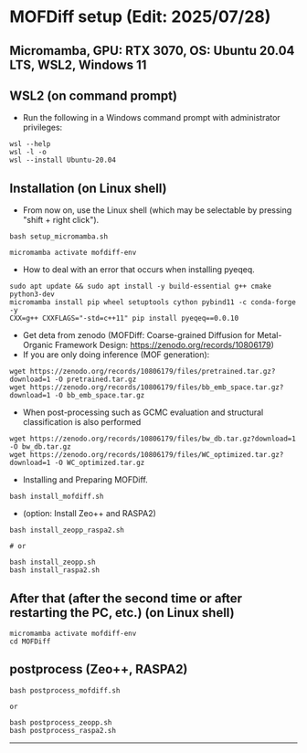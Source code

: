 # MOFDiff setup (Edit: 2025/07/28) 
## Micromamba, GPU: RTX 3070, OS: Ubuntu 20.04 LTS, WSL2, Windows 11


## WSL2 (on command prompt)
- Run the following in a Windows command prompt with administrator privileges:
```
wsl --help
wsl -l -o
wsl --install Ubuntu-20.04
```


## Installation (on Linux shell)
- From now on, use the Linux shell (which may be selectable by pressing "shift + right click").
```
bash setup_micromamba.sh
```


```
micromamba activate mofdiff-env
```


- How to deal with an error that occurs when installing pyeqeq.
```
sudo apt update && sudo apt install -y build-essential g++ cmake python3-dev
micromamba install pip wheel setuptools cython pybind11 -c conda-forge -y
CXX=g++ CXXFLAGS="-std=c++11" pip install pyeqeq==0.0.10
```


- Get deta from zenodo (MOFDiff: Coarse-grained Diffusion for Metal-Organic Framework Design: https://zenodo.org/records/10806179)
- If you are only doing inference (MOF generation):
```
wget https://zenodo.org/records/10806179/files/pretrained.tar.gz?download=1 -O pretrained.tar.gz
wget https://zenodo.org/records/10806179/files/bb_emb_space.tar.gz?download=1 -O bb_emb_space.tar.gz
```
- When post-processing such as GCMC evaluation and structural classification is also performed
```
wget https://zenodo.org/records/10806179/files/bw_db.tar.gz?download=1 -O bw_db.tar.gz
wget https://zenodo.org/records/10806179/files/WC_optimized.tar.gz?download=1 -O WC_optimized.tar.gz
```


- Installing and Preparing MOFDiff.
```
bash install_mofdiff.sh
```


- (option: Install Zeo++ and RASPA2)
```
bash install_zeopp_raspa2.sh

# or 

bash install_zeopp.sh
bash install_raspa2.sh
```


## After that (after the second time or after restarting the PC, etc.) (on Linux shell)
```
micromamba activate mofdiff-env
cd MOFDiff
```


## postprocess (Zeo++, RASPA2)
```
bash postprocess_mofdiff.sh

or

bash postprocess_zeopp.sh
bash postprocess_raspa2.sh
```

---
